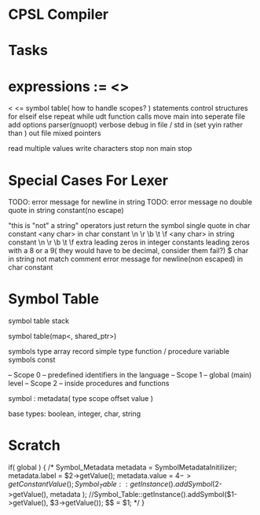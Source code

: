 CPSL Compiler
=============

Tasks
=====
expressions
  :=
  <>
  =
  <
  <=
symbol table( how to handle scopes? )
statements
control structures
  for
  elseif
  else
  repeat
  while
udt
function calls
move main into seperate file
add options parser(gnuopt)
     verbose
     debug
     in file / std in (set yyin rather than )
     out file
mixed pointers


read multiple values
write characters
stop non main stop


Special Cases For Lexer
=======================
TODO: error message for newline in string
TODO: error message no double quote in string constant(no escape)

"this is "not" a string"
operators just return the symbol
single quote in char constant
\<any char> in char constant
\n \r \b \t \f
\<any char> in string constant
\n \r \b \t \f
extra leading zeros in integer constants
leading zeros with a 8 or a 9( they would have to be decimal, consider them fail?)
$ char in string not match comment
error message for newline(non escaped) in char constant

Symbol Table
============
symbol table stack

symbol table(map<<string>, shared_ptr<symbol>>)

symbols
  type
    array
    record
    simple type
  function / procedure
  variable symbols
  const

– Scope 0 – predefined identifiers in the language
– Scope 1 – global (main) level
– Scope 2 – inside procedures and functions

symbol : metadata( type scope offset value )

base types: boolean, integer, char, string


Scratch
=======
if( global )
{
/*
  Symbol_Metadata metadata = SymbolMetadataInitilizer;
  metadata.label = $2->getValue();
  metadata.value = $4->getConstantValue();
  Symbol_Table::getInstance().addSymbol($2->getValue(), metadata );
  //Symbol_Table::getInstance().addSymbol($1->getValue(), $3->getValue());
$$ = $1;
*/
}


